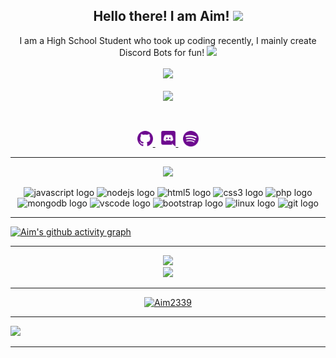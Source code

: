 <h2 align="center">
    Hello there! I am <strong>Aim</strong>! <img src="https://raw.githubusercontent.com/MartinHeinz/MartinHeinz/master/wave.gif" width="30px">
</h2>
<p align="center">
    I am a High School Student who took up coding recently, I mainly create Discord Bots for fun! <img src="https://github.com/TheDudeThatCode/TheDudeThatCode/blob/master/Assets/Developer.gif" width="55px"></h2>
<br>
<br>

<a href="https://hits.seeyoufarm.com">
        <img src="https://hits.seeyoufarm.com/api/count/incr/badge.svg?url=https%3A%2F%2Fgithub.com%2FAim2339%2Fhit-counter&count_bg=%232FDDDB&title_bg=%23555555&icon=github.svg&icon_color=%23C2DA16&title=Profile+Views&edge_flat=false" />
</a>
<br>
<br>

<a href="https://discord.com/users/756060979896385606">
        <img src="https://lanyard-profile-readme.vercel.app/api/756060979896385606?borderRadius=25px&idleMessage=Probably%20doing%20something%20else..." />
    </a>
</p>
&nbsp;
<p align="center">
    <a href="https://github.com/Aim2339/">
        <img src="./assets/icons/other/github-solid.svg/" width="25px" />
    </a>
    &nbsp;
    <a href="https://discord.com/users/756060979896385606">
        <img src="./assets/icons/other/discord-solid.svg/" width="25px" />
    </a>
    &nbsp;
    <a href="https://open.spotify.com/user/bzf5car9f3tgghezc7keq9tyo?si=cbacfa4433af4274">
        <img src="./assets/icons/other/spotify-solid.svg/" width="25px" />
    </a>
    
</p>
<hr/>
<p align="center">
    <a href="https://github.com/Aim2339/">
        <img src="https://github-readme-streak-stats.herokuapp.com?user=Aim2339&&count_private=true&hide_border=true&background=0D1117&currStreakLabel=FFFFFF&sideLabels=FFFFFF&currStreakNum=FFFFFF&dates=FFFFFF&sideNums=FFFFFF&fire=16c410&ring=16c410&stroke=FFFFFFFF)](https://git.io/streak-stats)" />
  </a> 


<div align="center">
  <img src="https://cdn.jsdelivr.net/gh/devicons/devicon/icons/javascript/javascript-original.svg" height="30" width="42" alt="javascript logo"  />
  <img src="https://cdn.jsdelivr.net/gh/devicons/devicon/icons/nodejs/nodejs-original.svg" height="30" width="42" alt="nodejs logo"  />
  <img src="https://cdn.jsdelivr.net/gh/devicons/devicon/icons/html5/html5-original.svg" height="30" width="42" alt="html5 logo"  />
  <img src="https://cdn.jsdelivr.net/gh/devicons/devicon/icons/css3/css3-original.svg" height="30" width="42" alt="css3 logo"  />
  <img src="https://cdn.jsdelivr.net/gh/devicons/devicon/icons/php/php-original.svg" height="30" width="42" alt="php logo"  />
  <img src="https://cdn.jsdelivr.net/gh/devicons/devicon/icons/mongodb/mongodb-original.svg" height="30" width="42" alt="mongodb logo"  />
  <img src="https://cdn.jsdelivr.net/gh/devicons/devicon/icons/vscode/vscode-original.svg" height="30" width="42" alt="vscode logo"  />
  <img src="https://cdn.jsdelivr.net/gh/devicons/devicon/icons/bootstrap/bootstrap-original.svg" height="30" width="42" alt="bootstrap logo"  />
  <img src="https://cdn.jsdelivr.net/gh/devicons/devicon/icons/linux/linux-original.svg" height="30" width="42" alt="linux logo"  />
  <img src="https://cdn.jsdelivr.net/gh/devicons/devicon/icons/git/git-original.svg" height="30" width="42" alt="git logo"  />
</div>
 
 ---

[![Aim's github activity graph](https://github-readme-activity-graph.cyclic.app/graph?username=Aim2339&theme=react-dark&count_private=true)](https://github.com/Aim2339/)

---
    
<p align="center">

  <a href="https://github.com/Aim2339/">
        <img src="https://github-readme-stats.vercel.app/api?username=Aim2339&show_icons=true&theme=tokyonight&count_private=true&show_icons=true" />
  </a> 
<br>
<a href="https://github.com/Aim2339/">
        <img src="https://github-readme-stats.vercel.app/api/top-langs/?username=Aim2339&theme=tokyonight&langs_count=8&layout=compact&count_private=true&show_icons=true" />
  </a> 
</p>

---

<p align="center"> <a href="https://github.com/ryo-ma/github-profile-trophy"><img src="https://github-profile-trophy.vercel.app/?username=Aim2339&layout=compact&theme=tokyonight" alt="Aim2339" /></a> </p> 

---
    
<img src="https://imgur.com/rilHVxA.png"/> 

---

<!---
Aim2339/Aim2339 is a ✨ special ✨ repository because its `README.md` (this file) appears on your GitHub profile.
You can click the Preview link to take a look at your changes.
--->
